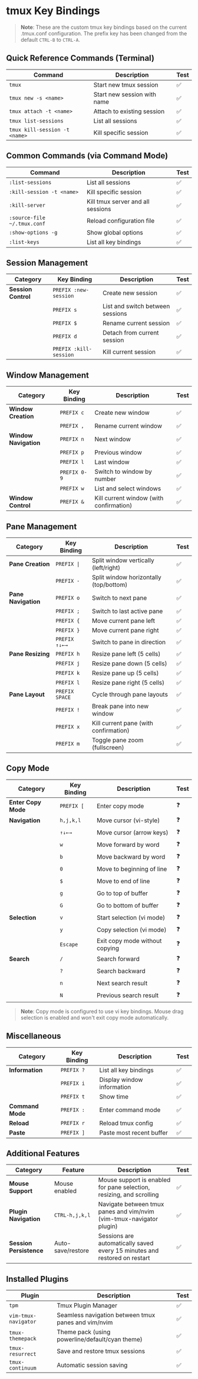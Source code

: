 # tmux Key Bindings

> **Note**: These are the custom tmux key bindings based on the current .tmux.conf configuration. The prefix key has been changed from the default `CTRL-B` to `CTRL-A`.

## Quick Reference Commands (Terminal)

| Command | Description | Test |
|---------|-------------|------|
| `tmux` | Start new tmux session | ✅ |
| `tmux new -s <name>` | Start new session with name | ✅ |
| `tmux attach -t <name>` | Attach to existing session | ✅ |
| `tmux list-sessions` | List all sessions | ✅ |
| `tmux kill-session -t <name>` | Kill specific session | ✅ |


## Common Commands (via Command Mode)

| Command | Description | Test |
|---------|-------------|------|
| `:list-sessions` | List all sessions | ✅ |
| `:kill-session -t <name>` | Kill specific session | ✅ |
| `:kill-server` | Kill tmux server and all sessions | ✅ |
| `:source-file ~/.tmux.conf` | Reload configuration file | ✅ |
| `:show-options -g` | Show global options | ✅ |
| `:list-keys` | List all key bindings | ✅ |

## Session Management

| Category | Key Binding | Description | Test |
|-----------|-------------|-------------|------|
| **Session Control** | `PREFIX :new-session` | Create new session | ✅ |
|  | `PREFIX s` | List and switch between sessions | ✅ |
|  | `PREFIX $` | Rename current session | ✅ |
|  | `PREFIX d` | Detach from current session | ✅ |
|  | `PREFIX :kill-session` | Kill current session | ✅ |

## Window Management

| Category | Key Binding | Description | Test |
|-----------|-------------|-------------|------|
| **Window Creation** | `PREFIX c` | Create new window | ✅ |
|  | `PREFIX ,` | Rename current window | ✅ |
| **Window Navigation** | `PREFIX n` | Next window | ✅ |
|  | `PREFIX p` | Previous window | ✅ |
|  | `PREFIX l` | Last window | ✅ |
|  | `PREFIX 0-9` | Switch to window by number | ✅ |
|  | `PREFIX w` | List and select windows | ✅ |
| **Window Control** | `PREFIX &` | Kill current window (with confirmation) | ✅ |

## Pane Management

| Category | Key Binding | Description | Test |
|-----------|-------------|-------------|------|
| **Pane Creation** | `PREFIX \|` | Split window vertically (left/right) | ✅ |
|  | `PREFIX -` | Split window horizontally (top/bottom) | ✅ |
| **Pane Navigation** | `PREFIX o` | Switch to next pane | ✅ |
|  | `PREFIX ;` | Switch to last active pane | ✅ |
|  | `PREFIX {` | Move current pane left | ✅ |
|  | `PREFIX }` | Move current pane right | ✅ |
|  | `PREFIX ↑↓←→` | Switch to pane in direction | ✅ |
| **Pane Resizing** | `PREFIX h` | Resize pane left (5 cells) | ✅ |
|  | `PREFIX j` | Resize pane down (5 cells) | ✅ |
|  | `PREFIX k` | Resize pane up (5 cells) | ✅ |
|  | `PREFIX l` | Resize pane right (5 cells) | ✅ |
| **Pane Layout** | `PREFIX SPACE` | Cycle through pane layouts | ✅ |
|  | `PREFIX !` | Break pane into new window | ✅ |
|  | `PREFIX x` | Kill current pane (with confirmation) | ✅ |
|  | `PREFIX m` | Toggle pane zoom (fullscreen) | ✅ |

## Copy Mode

| Category | Key Binding | Description | Test |
|-----------|-------------|-------------|------|
| **Enter Copy Mode** | `PREFIX [` | Enter copy mode | ❓ |
| **Navigation** | `h,j,k,l` | Move cursor (vi-style) | ❓ |
|  | `↑↓←→` | Move cursor (arrow keys) | ❓ |
|  | `w` | Move forward by word | ❓ |
|  | `b` | Move backward by word | ❓ |
|  | `0` | Move to beginning of line | ❓ |
|  | `$` | Move to end of line | ❓ |
|  | `g` | Go to top of buffer | ❓ |
|  | `G` | Go to bottom of buffer | ❓ |
| **Selection** | `v` | Start selection (vi mode) | ❓ |
|  | `y` | Copy selection (vi mode) | ❓ |
|  | `Escape` | Exit copy mode without copying | ❓ |
| **Search** | `/` | Search forward | ❓ |
|  | `?` | Search backward | ❓ |
|  | `n` | Next search result | ❓ |
|  | `N` | Previous search result | ❓ |

> **Note**: Copy mode is configured to use vi key bindings. Mouse drag selection is enabled and won't exit copy mode automatically.

## Miscellaneous

| Category | Key Binding | Description | Test |
|-----------|-------------|-------------|------|
| **Information** | `PREFIX ?` | List all key bindings | ✅ |
|  | `PREFIX i` | Display window information | ✅ |
|  | `PREFIX t` | Show time | ✅ |
| **Command Mode** | `PREFIX :` | Enter command mode | ✅ |
| **Reload** | `PREFIX r` | Reload tmux config | ✅ |
| **Paste** | `PREFIX ]` | Paste most recent buffer | ✅ |

## Additional Features

| Category | Feature | Description | Test |
|-----------|---------|-------------|------|
| **Mouse Support** | Mouse enabled | Mouse support is enabled for pane selection, resizing, and scrolling | ✅ |
| **Plugin Navigation** | `CTRL-h,j,k,l` | Navigate between tmux panes and vim/nvim (vim-tmux-navigator plugin) | ✅ |
| **Session Persistence** | Auto-save/restore | Sessions are automatically saved every 15 minutes and restored on restart | ✅ |

## Installed Plugins

| Plugin | Description | Test |
|---------|-------------|------|
| `tpm` | Tmux Plugin Manager | ✅ |
| `vim-tmux-navigator` | Seamless navigation between tmux panes and vim/nvim | ✅ |
| `tmux-themepack` | Theme pack (using powerline/default/cyan theme) | ✅ |
| `tmux-resurrect` | Save and restore tmux sessions | ✅ |
| `tmux-continuum` | Automatic session saving | ✅ |
